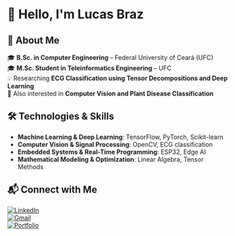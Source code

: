 # 👋 Hello, I'm Lucas Braz

## 🚀 About Me  
🎓 **B.Sc. in Computer Engineering** – Federal University of Ceará (UFC)  
🎓 **M.Sc. Student in Teleinformatics Engineering** – UFC  
💡 Researching **ECG Classification using Tensor Decompositions and Deep Learning**  
🌱 Also interested in **Computer Vision and Plant Disease Classification**  

## 🛠️ Technologies & Skills  
- **Machine Learning & Deep Learning**: TensorFlow, PyTorch, Scikit-learn  
- **Computer Vision & Signal Processing**: OpenCV, ECG classification  
- **Embedded Systems & Real-Time Programming**: ESP32, Edge AI  
- **Mathematical Modeling & Optimization**: Linear Algebra, Tensor Methods  

## 📬 Connect with Me  
[![LinkedIn](https://img.shields.io/badge/LinkedIn-000?style=for-the-badge&logo=linkedin&logoColor=0E76A8)](https://www.linkedin.com/in/lucas-jlb/)  
[![Gmail](https://img.shields.io/badge/Gmail-D14836?style=for-the-badge&logo=gmail&logoColor=white)](mailto:lucas.jlb19@alu.ufc.br)  
[![Portfolio](https://img.shields.io/badge/Portfolio-000?style=for-the-badge&logo=github&logoColor=white)](https://LucasJLBraz.github.io)  
